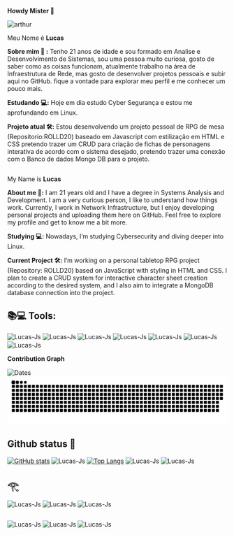 <div>

  **Howdy Mister 🤠**
<div>
<img src="https://i.pinimg.com/originals/ea/0a/ab/ea0aabd9d1ebd7b18f8ffdc5336e73c4.gif" alt="arthur"class="arthur">
<div/>

  Meu Nome é **Lucas**

**Sobre mim 🌙 :** Tenho 21 anos de idade e sou formado em Analise e Desenvolvimento de Sistemas, sou uma pessoa muito curiosa, gosto de saber como as coisas funcionam, atualmente trabalho na área de Infraestrutura de Rede, mas gosto de desenvolver projetos pessoais e subir aqui no GitHub. fique a vontade para explorar meu perfil e me conhecer um pouco mais.

**Estudando 💻:** Hoje em dia estudo Cyber Segurança e estou me aprofundando em Linux.

**Projeto atual 🛠️:** Estou desenvolvendo um projeto pessoal de RPG de mesa (Repositorio:ROLLD20) baseado em Javascript com estilização em HTML e CSS pretendo trazer um CRUD para criação de fichas de personagens interativa de acordo com o sistema desejado, pretendo trazer uma conexão com o Banco de dados Mongo DB para o projeto.

##

My Name is **Lucas**

**About me 🌙:** I am 21 years old and I have a degree in Systems Analysis and Development. I am a very curious person, I like to understand how things work. Currently, I work in Network Infrastructure, but I enjoy developing personal projects and uploading them here on GitHub. Feel free to explore my profile and get to know me a bit more.

**Studying 💻:** Nowadays, I’m studying Cybersecurity and diving deeper into Linux.

**Current Project 🛠️:** I’m working on a personal tabletop RPG project (Repository: ROLLD20) based on JavaScript with styling in HTML and CSS. I plan to create a CRUD system for interactive character sheet creation according to the desired system, and I also aim to integrate a MongoDB database connection into the project.

<div/>


## 📚💻 Tools:
<img align="center" alt="Lucas-Js" height="30" width="40" src="https://cdn.jsdelivr.net/gh/devicons/devicon@latest/icons/javascript/javascript-original.svg" />
<img align="center" alt="Lucas-Js" height="30" width="40" src="https://cdn.jsdelivr.net/gh/devicons/devicon@latest/icons/html5/html5-original.svg" />
<img align="center" alt="Lucas-Js" height="30" width="40" src="https://cdn.jsdelivr.net/gh/devicons/devicon@latest/icons/css3/css3-original.svg" />
<img align="center" alt="Lucas-Js" height="30" width="40" src="https://cdn.jsdelivr.net/gh/devicons/devicon@latest/icons/linux/linux-original.svg" />
<img align="center" alt="Lucas-Js" height="30" width="40" src="https://cdn.jsdelivr.net/gh/devicons/devicon@latest/icons/debian/debian-original.svg" />
<img align="center" alt="Lucas-Js" height="30" width="40" src="https://cdn.jsdelivr.net/gh/devicons/devicon@latest/icons/windows8/windows8-original.svg" />
<img align="center" alt="Lucas-Js" height="40" width="40" src= "https://upload.wikimedia.org/wikipedia/commons/thumb/2/2b/Kali-dragon-icon.svg/2048px-Kali-dragon-icon.svg.png" />


**Contribution Graph**

<img align="center" alt="Dates" src="https://raw.githubusercontent.com/LucasGS6/LucasGS6/output/Date_M.jpeg">
<img alt="github contribution grid snake animation" src="https://raw.githubusercontent.com/LucasGS6/LucasGS6/output/github-contribution-grid-snake-dark.svg">
 
## Github status 💫
        
[![GitHub stats](https://github-readme-stats.vercel.app/api?username=LucasGS6&show_icons=true&theme=dracula)](https://github.com/Lucasgs6/github-readme-stats)
<img  alt="Lucas-Js" height="200" width="200" src= "https://i.pinimg.com/originals/66/36/d3/6636d37ba22a391c6353b1436a81f656.gif" />
[![Top Langs](https://github-readme-stats.vercel.app/api/top-langs/?username=LucasGS6&layout=donut&theme=dracula)](https://github.com/LucasGS6/github-readme-stats)
<img  alt="Lucas-Js" height="200" width="200" src= "https://i.giphy.com/FCl3Cb8zUs7URBSNbk.webp" />
<img  alt="Lucas-Js" height="200" width="200" src= "https://media2.giphy.com/media/v1.Y2lkPTc5MGI3NjExZnBnM2Jrb3k1eGpvMHYxaXE1dGxteTc5N28xeG84ZnlzMDV6bDdvayZlcD12MV9pbnRlcm5hbF9naWZfYnlfaWQmY3Q9Zw/pLHMEgLwAnlI4zvkyo/giphy.webp" />


## 𓂀

<img  alt="Lucas-Js" aling="center" height="200" width="200" src= "https://media4.giphy.com/media/v1.Y2lkPTc5MGI3NjExaWp6andhOHgwOXJkZTh4eGxzaDNndnQ1MXJ0YzJzdmFhNXRnM2Q2bSZlcD12MV9pbnRlcm5hbF9naWZfYnlfaWQmY3Q9Zw/LX0o9BYKg0rKIgFw8l/giphy.webp" />
<img  alt="Lucas-Js" aling="center" height="200" width="200" src= "https://media4.giphy.com/media/v1.Y2lkPTc5MGI3NjExMWZkenduaGdvZzZsaXFxcGtxem5keTNicTh5amtpZnoyam9vNmJ6biZlcD12MV9pbnRlcm5hbF9naWZfYnlfaWQmY3Q9Zw/YK1u5d1KSqrwIJojSt/giphy.webp" />
<img  alt="Lucas-Js" aling="center" height="200" width="200" src= "https://media0.giphy.com/media/v1.Y2lkPTc5MGI3NjExbzhxNDJ0cG54anI2OW85Ynpwa2MwdzllcDBoMnNoem0xZnY4d3BudSZlcD12MV9pbnRlcm5hbF9naWZfYnlfaWQmY3Q9Zw/gC8JUYQDnuspgNmpfK/giphy.webp" />


##
<img  alt="Lucas-Js" aling="center" height="200" width="200" src= "https://media1.giphy.com/media/h22mfPY17lVed1BUG5/giphy.webp?cid=790b7611qg6qw0dvsboxq1zy2gtipdrgdx80wwpvtd0swqcq&ep=v1_gifs_search&rid=giphy.webp&ct=g" />
<img  alt="Lucas-Js" aling="center" height="200" width="200" src= "https://upload.wikimedia.org/wikipedia/commons/1/1d/Invisible_Pink_Unicorn_High_Resolution.png" />
<img  alt="Lucas-Js" aling="center" height="200" width="200" src= "https://media0.giphy.com/media/R53jUjenQFp8AvnzJs/giphy.webp?cid=790b7611qg6qw0dvsboxq1zy2gtipdrgdx80wwpvtd0swqcq&ep=v1_gifs_search&rid=giphy.webp&ct=g" />

